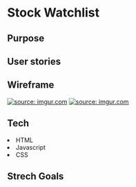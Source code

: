 # Stock Watchlist

## Purpose

## User stories

## Wireframe

<a href="https://imgur.com/13ZXXs9"><img src="https://i.imgur.com/13ZXXs9.png" title="source: imgur.com" /></a>
<a href="https://imgur.com/k5D8tQC"><img src="https://i.imgur.com/k5D8tQC.png" title="source: imgur.com" /></a>

## Tech

<li>HTML</li>
<li>Javascript</li>
<li>CSS</li>

## Strech Goals
